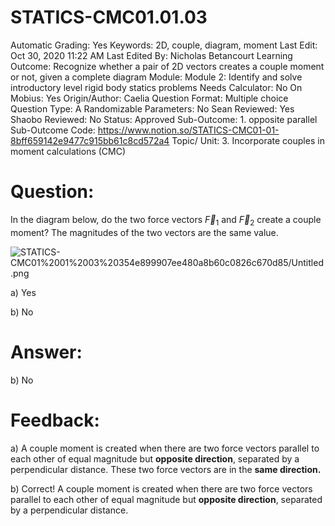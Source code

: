 # STATICS-CMC01.01.03

Automatic Grading: Yes
Keywords: 2D, couple, diagram, moment
Last Edit: Oct 30, 2020 11:22 AM
Last Edited By: Nicholas Betancourt
Learning Outcome: Recognize whether a pair of 2D vectors creates a couple moment or not, given a complete diagram
Module: Module 2: Identify and solve introductory level rigid body statics problems
Needs Calculator: No
On Mobius: Yes
Origin/Author: Caelia
Question Format: Multiple choice
Question Type: A
Randomizable Parameters: No
Sean Reviewed: Yes
Shaobo Reviewed: No
Status: Approved
Sub-Outcome: 1. opposite parallel
Sub-Outcome Code: https://www.notion.so/STATICS-CMC01-01-8bff659142e9477c915bb61c8cd572a4
Topic/ Unit: 3. Incorporate couples in moment calculations (CMC)

# Question:

In the diagram below, do the two force vectors $\overrightarrow{F}_1$ and $\overrightarrow{F}_2$ create a couple moment? The magnitudes of the two vectors are the same value.

![STATICS-CMC01%2001%2003%20354e899907ee480a8b60c0826c670d85/Untitled.png](STATICS-CMC01%2001%2003%20354e899907ee480a8b60c0826c670d85/Untitled.png)

a) Yes

b) No

# Answer:

b) No

# Feedback:

a) A couple moment is created when there are two force vectors parallel to each other of equal magnitude but **opposite direction**, separated by a perpendicular distance. These two force vectors are in the **same direction.** 

b) Correct! A couple moment is created when there are two force vectors parallel to each other of equal magnitude but **opposite direction**, separated by a perpendicular distance.